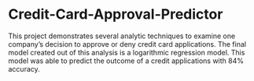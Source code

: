 # Credit-Card-Approval-Predictor
This project demonstrates several analytic techniques to examine one company’s decision to approve or deny credit card applications. The final model created out of this analysis is a logarithmic regression model. This model was able to predict the outcome of a credit applications with 84% accuracy.
